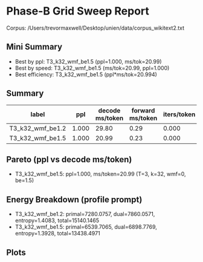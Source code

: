 # Phase-B Grid Sweep Report

Corpus: /Users/trevormaxwell/Desktop/unien/data/corpus_wikitext2.txt

## Mini Summary

- Best by ppl: T3_k32_wmf_be1.5 (ppl=1.000, ms/tok=20.99)
- Best by speed: T3_k32_wmf_be1.5 (ms/tok=20.99, ppl=1.000)
- Best efficiency: T3_k32_wmf_be1.5 (ppl*ms/tok=20.994)

## Summary

| label | ppl | decode ms/token | forward ms/token | iters/token | epochs | tokens | total s | T | k | wmf | beta_end |
| --- | --- | --- | --- | --- | --- | --- | --- | --- | --- | --- | --- |
| T3_k32_wmf_be1.2 | 1.000 | 29.80 | 0.29 | 0.000 | 49 | 2007040 | 757.2 | 3 | 32 | 0 | 1.2 |
| T3_k32_wmf_be1.5 | 1.000 | 20.99 | 0.23 | 0.000 | 49 | 2007040 | 661.9 | 3 | 32 | 0 | 1.5 |

## Pareto (ppl vs decode ms/token)

- T3_k32_wmf_be1.5: ppl=1.000, ms/token=20.99 (T=3, k=32, wmf=0, be=1.5)

## Energy Breakdown (profile prompt)

- T3_k32_wmf_be1.2: primal=7280.0757, dual=7860.0571, entropy=1.4083, total=15140.1465
- T3_k32_wmf_be1.5: primal=6539.7065, dual=6898.7769, entropy=1.3928, total=13438.4971

## Plots
